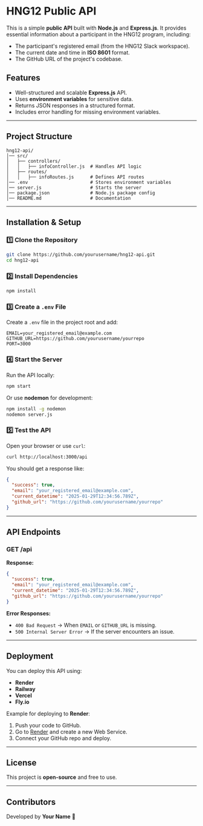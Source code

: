 # HNG12 Public API

This is a simple **public API** built with **Node.js** and **Express.js**. It provides essential information about a participant in the HNG12 program, including:
- The participant's registered email (from the HNG12 Slack workspace).
- The current date and time in **ISO 8601** format.
- The GitHub URL of the project's codebase.

## Features
- Well-structured and scalable **Express.js** API.
- Uses **environment variables** for sensitive data.
- Returns JSON responses in a structured format.
- Includes error handling for missing environment variables.

---

## Project Structure
```
hng12-api/
│── src/
│   ├── controllers/
│   │   ├── infoController.js  # Handles API logic
│   ├── routes/
│   │   ├── infoRoutes.js      # Defines API routes
│── .env                       # Stores environment variables
│── server.js                  # Starts the server
│── package.json               # Node.js package config
│── README.md                  # Documentation
```

---

## Installation & Setup

### 1️⃣ Clone the Repository
```sh
git clone https://github.com/yourusername/hng12-api.git
cd hng12-api
```

### 2️⃣ Install Dependencies
```sh
npm install
```

### 3️⃣ Create a `.env` File
Create a `.env` file in the project root and add:
```env
EMAIL=your_registered_email@example.com
GITHUB_URL=https://github.com/yourusername/yourrepo
PORT=3000
```

### 4️⃣ Start the Server
Run the API locally:
```sh
npm start
```
Or use **nodemon** for development:
```sh
npm install -g nodemon
nodemon server.js
```

### 5️⃣ Test the API
Open your browser or use `curl`:
```sh
curl http://localhost:3000/api
```
You should get a response like:
```json
{
  "success": true,
  "email": "your_registered_email@example.com",
  "current_datetime": "2025-01-29T12:34:56.789Z",
  "github_url": "https://github.com/yourusername/yourrepo"
}
```

---

## API Endpoints
### **GET /api**
**Response:**
```json
{
  "success": true,
  "email": "your_registered_email@example.com",
  "current_datetime": "2025-01-29T12:34:56.789Z",
  "github_url": "https://github.com/yourusername/yourrepo"
}
```

**Error Responses:**
- `400 Bad Request` → When `EMAIL` or `GITHUB_URL` is missing.
- `500 Internal Server Error` → If the server encounters an issue.

---

## Deployment
You can deploy this API using:
- **Render**
- **Railway**
- **Vercel**
- **Fly.io**

Example for deploying to **Render**:
1. Push your code to GitHub.
2. Go to [Render](https://render.com/) and create a new Web Service.
3. Connect your GitHub repo and deploy.

---

## License
This project is **open-source** and free to use.

---

## Contributors
Developed by **Your Name** 🚀

